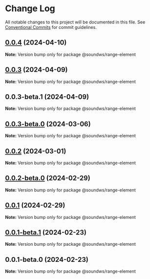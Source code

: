 # Change Log

All notable changes to this project will be documented in this file.
See [Conventional Commits](https://conventionalcommits.org) for commit guidelines.

## [0.0.4](https://github.com/sound-ws/range-element/compare/@soundws/range-element@0.0.3...@soundws/range-element@0.0.4) (2024-04-10)

**Note:** Version bump only for package @soundws/range-element





## [0.0.3](https://github.com/sound-ws/range-element/compare/@soundws/range-element@0.0.3-beta.1...@soundws/range-element@0.0.3) (2024-04-09)

**Note:** Version bump only for package @soundws/range-element





## 0.0.3-beta.1 (2024-04-09)

**Note:** Version bump only for package @soundws/range-element





## [0.0.3-beta.0](https://github.com/sound-ws/range-element/compare/@soundws/range-element@0.0.2...@soundws/range-element@0.0.3-beta.0) (2024-03-06)

**Note:** Version bump only for package @soundws/range-element





## [0.0.2](https://github.com/sound-ws/range-element/compare/@soundws/range-element@0.0.2-beta.0...@soundws/range-element@0.0.2) (2024-03-01)

**Note:** Version bump only for package @soundws/range-element





## [0.0.2-beta.0](https://github.com/sound-ws/range-element/compare/@soundws/range-element@0.0.1...@soundws/range-element@0.0.2-beta.0) (2024-02-29)

**Note:** Version bump only for package @soundws/range-element





## [0.0.1](https://github.com/sound-ws/range-element/compare/@soundws/range-element@0.0.1-beta.1...@soundws/range-element@0.0.1) (2024-02-29)

**Note:** Version bump only for package @soundws/range-element





## [0.0.1-beta.1](https://github.com/sound-ws/range-element/compare/@soundws/range-element@0.0.1-beta.0...@soundws/range-element@0.0.1-beta.1) (2024-02-23)

**Note:** Version bump only for package @soundws/range-element





## 0.0.1-beta.0 (2024-02-23)

**Note:** Version bump only for package @soundws/range-element

